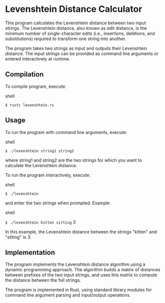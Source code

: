 # Levenshtein Distance Calculator

This program calculates the Levenshtein distance between two input strings. The Levenshtein distance, also known as edit distance, is the minimum number of single-character edits (i.e., insertions, deletions, and substitutions) required to transform one string into another.

The program takes two strings as input and outputs their Levenshtein distance. The input strings can be provided as command line arguments or entered interactively at runtime.

## Compilation

To compile program, execute:

shell

`$ rustc levenshtein.rs`

## Usage

To run the program with command line arguments, execute:

shell

`$ ./levenshtein string1 string2`

where string1 and string2 are the two strings for which you want to calculate the Levenshtein distance.

To run the program interactively, execute:

shell

`$ ./levenshtein`

and enter the two strings when prompted.
Example

shell

`$ ./levenshtein kitten sitting`
3

In this example, the Levenshtein distance between the strings "kitten" and "sitting" is 3.

## Implementation

The program implements the Levenshtein distance algorithm using a dynamic programming approach. The algorithm builds a matrix of distances between prefixes of the two input strings, and uses this matrix to compute the distance between the full strings.

The program is implemented in Rust, using standard library modules for command line argument parsing and input/output operations.
